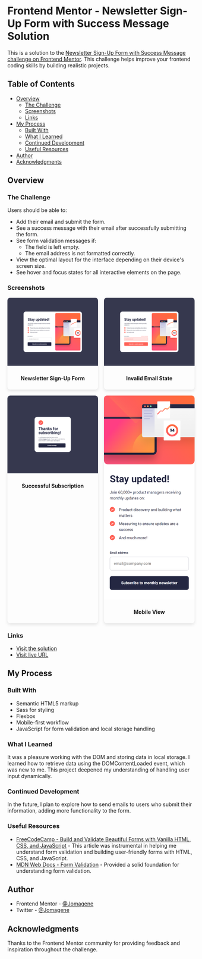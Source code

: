 # Frontend Mentor - Newsletter Sign-Up Form with Success Message Solution

This is a solution to the [Newsletter Sign-Up Form with Success Message challenge on Frontend Mentor](https://www.frontendmentor.io/challenges/newsletter-signup-form-with-success-message-3FC1AZbNrv). This challenge helps improve your frontend coding skills by building realistic projects.

## Table of Contents

- [Overview](#overview)
  - [The Challenge](#the-challenge)
  - [Screenshots](#screenshots)
  - [Links](#links)
- [My Process](#my-process)
  - [Built With](#built-with)
  - [What I Learned](#what-i-learned)
  - [Continued Development](#continued-development)
  - [Useful Resources](#useful-resources)
- [Author](#author)
- [Acknowledgments](#acknowledgments)

## Overview

### The Challenge

Users should be able to:

- Add their email and submit the form.
- See a success message with their email after successfully submitting the form.
- See form validation messages if:
  - The field is left empty.
  - The email address is not formatted correctly.
- View the optimal layout for the interface depending on their device's screen size.
- See hover and focus states for all interactive elements on the page.

### Screenshots

<div style="display: grid; grid-template-columns: repeat(auto-fit, minmax(200px, 1fr)); gap: 1rem;">

  <div style="border-radius: 8px; overflow: hidden; box-shadow: 0 4px 8px rgba(0, 0, 0, 0.1); text-align: center;">
    <img src="./screenshot.png" alt="Screenshot of the Newsletter Sign-Up Form" style="width: 100%; height: auto;" />
    <p style="padding: 0.5rem; font-weight: bold;">Newsletter Sign-Up Form</p>
  </div>

  <div style="border-radius: 8px; overflow: hidden; box-shadow: 0 4px 8px rgba(0, 0, 0, 0.1); text-align: center;">
    <img src="./screenshot-invalid.png" alt="Screenshot of the Newsletter Sign-Up Form with an invalid email" style="width: 100%; height: auto;" />
    <p style="padding: 0.5rem; font-weight: bold;">Invalid Email State</p>
  </div>

  <div style="border-radius: 8px; overflow: hidden; box-shadow: 0 4px 8px rgba(0, 0, 0, 0.1); text-align: center;">
    <img src="./screenshot-success.png" alt="Screenshot of a successful email subscribe" style="width: 100%; height: auto;" />
    <p style="padding: 0.5rem; font-weight: bold;">Successful Subscription</p>
  </div>

  <div style="border-radius: 8px; overflow: hidden; box-shadow: 0 4px 8px rgba(0, 0, 0, 0.1); text-align: center;">
    <img src="./screenshot-mobile.png" alt="Screenshot on a mobile look" style="width: 100%; height: auto;" />
    <p style="padding: 0.5rem; font-weight: bold;">Mobile View</p>
  </div>

</div>

### Links

- [Visit the solution](https://your-solution-url.com)
- [Visit live URL](https://jomagene.github.io/newsletter-sign-up-with-success-message/)

## My Process

### Built With

- Semantic HTML5 markup
- Sass for styling
- Flexbox
- Mobile-first workflow
- JavaScript for form validation and local storage handling

### What I Learned

It was a pleasure working with the DOM and storing data in local storage. I learned how to retrieve data using the DOMContentLoaded event, which was new to me. This project deepened my understanding of handling user input dynamically.

### Continued Development

In the future, I plan to explore how to send emails to users who submit their information, adding more functionality to the form.

### Useful Resources

- [FreeCodeCamp - Build and Validate Beautiful Forms with Vanilla HTML, CSS, and JavaScript](https://www.freecodecamp.org/news/build-and-validate-beautiful-forms-with-vanilla-html-css-js/) - This article was instrumental in helping me understand form validation and building user-friendly forms with HTML, CSS, and JavaScript.
- [MDN Web Docs - Form Validation](https://developer.mozilla.org/en-US/docs/Learn/Forms/Form_validation) - Provided a solid foundation for understanding form validation.

## Author

- Frontend Mentor - [@Jomagene](https://www.frontendmentor.io/profile/Jomagene)
- Twitter - [@Jomagene](https://www.twitter.com/Jomagene)

## Acknowledgments

Thanks to the Frontend Mentor community for providing feedback and inspiration throughout the challenge.
